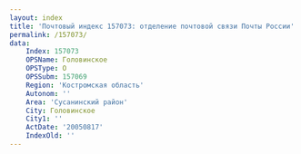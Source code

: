 ```yaml
---
layout: index
title: 'Почтовый индекс 157073: отделение почтовой связи Почты России'
permalink: /157073/
data:
    Index: 157073
    OPSName: Головинское
    OPSType: О
    OPSSubm: 157069
    Region: 'Костромская область'
    Autonom: ''
    Area: 'Сусанинский район'
    City: Головинское
    City1: ''
    ActDate: '20050817'
    IndexOld: ''
---
```

